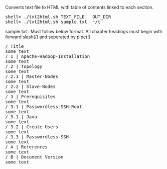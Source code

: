 Converts text file to HTML with table of contents linked to each section. 
<pre>
shell> ./txt2html.sh TEXT_FILE   OUT_DIR
shell> ./txt2html.sh sample.txt  ~/t
</pre>
sample.txt  : Must follow below format. All chapter headings must begin with forward slash(/) and seperated by pipe(|)
<pre>
/ Title
some text
/ 1 | Apache-Hadoop-Installation
some text
/ 2 | Topology
some text
/ 2.1 | Master-Nodes
some text
/ 2.2 | Slave-Nodes
some text
/ 3 | Prerequisites
some text
/ 3.1 | Passwordless-SSH-Root
some text
/ 3.1 | Java
some text
/ 3.2 | Create-Users
some text
/ 3.3 | Passwordless-SSH
some text
/ A | References
some text
/ B | Document Version
some text
</pre>
